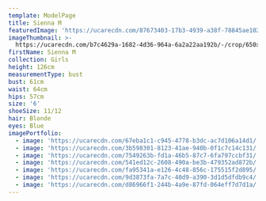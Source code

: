 ```yaml
---
template: ModelPage
title: Sienna M
featuredImage: 'https://ucarecdn.com/87673403-17b3-4939-a38f-78845ae10200/'
imageThumbnail: >-
  https://ucarecdn.com/b7c4629a-1682-4d36-964a-6a2a22aa192b/-/crop/650x880/33,28/-/preview/
firstName: Sienna M
collection: Girls
height: 126cm
measurementType: bust
bust: 61cm
waist: 64cm
hips: 57cm
size: '6'
shoeSize: 11/12
hair: Blonde
eyes: Blue
imagePortfolio:
  - image: 'https://ucarecdn.com/67eba1c1-c945-4778-b3dc-ac7d106a14d1/'
  - image: 'https://ucarecdn.com/3b598301-8123-41ae-940b-0f1c7c14c131/'
  - image: 'https://ucarecdn.com/7549263b-fd1a-46b5-87c7-6fa797ccbf31/'
  - image: 'https://ucarecdn.com/541ed12c-2608-490a-be3b-479352ad872b/'
  - image: 'https://ucarecdn.com/fa95341a-e126-4c48-856c-175515f2d895/'
  - image: 'https://ucarecdn.com/9d3873fa-7a7c-40d9-a390-3d1d5dfdb9c4/'
  - image: 'https://ucarecdn.com/d86966f1-244b-4a9e-87fd-064eff7d7d1a/'
---
```



